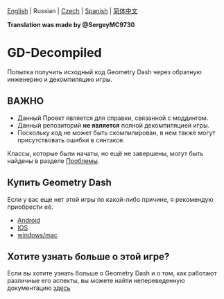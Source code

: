 [English](README.md) | Russian | [Czech](README-CZ.md) | [Spanish](README-ES.md) | [简体中文](README-CN.md)

**Translation was made by @SergeyMC9730**

# GD-Decompiled
 Попытка получить исходный код Geometry Dash через обратную инженерию и декомпиляцию игры.

## ВАЖНО

- Данный Проект является для справки, связанной с моддингом.
- Данный репозиторий <b>не является</b> полной декомпиляцией игры.
- Поскольку код не может быть скомпилирован, в нем также могут присутствовать ошибки в синтаксе.

Классы, которые были начаты, но ещё не завершены, могут быть найдены в разделе
[Проблемы](https://github.com/Wyliemaster/GD-Decompiled/issues).

## Купить Geometry Dash

Если у вас еще нет этой игры по какой-либо причине, я рекомендую приобрести её.

- [Android](https://play.google.com/store/apps/details?id=com.robtopx.geometryjump&hl=en_GB&gl=US)
- [IOS](https://apps.apple.com/us/app/geometry-dash/id625334537)
- [windows/mac](https://store.steampowered.com/app/322170/Geometry_Dash/)

## Хотите узнать больше о этой игре?

Если вы хотите узнать больше о Geometry Dash и о том, как работают различные его аспекты, вы можете найти непереведенную документацию
[здесь](https://github.com/Wyliemaster/gddocs)
